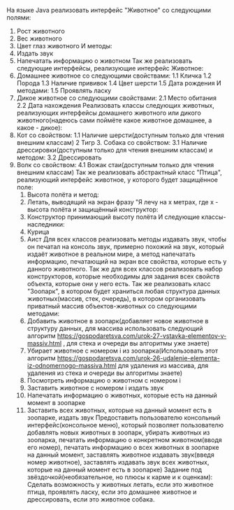 На языке Java реализовать интерфейс "Животное" со следующими полями:
1. Рост животного
2. Вес животного
3. Цвет глаз животного
И методы:
1. Издать звук
2. Напечатать информацию о животном
Так же реализовать следующие интерфейсы, реализующие интерфейс Животное:
1. Домашнее животное со следующими свойствами:
    1.1 Кличка
    1.2 Порода
    1.3 Наличие прививок
    1.4 Цвет шерсти
    1.5 Дата рождения
И методами:
    1.5 Проявлять ласку
2. Дикое животное со следующими свойствами:
    2.1 Место обитания
    2.2 Дата нахождения
Реализовать классы следующих животных, реализующих интерфейсы домашнего животного или дикого животного(надеюсь сами поймёте какое животное домашнее, а какое - дикое):
1. Кот со свойством:
    1.1 Наличие шерсти(доступным только для чтения внешним классам)
2 Тигр
   3. Собака со свойством:
   3.1 Наличие дрессировки(доступным только для чтения внешним классам)
   и методом:
   3.2 Дрессировать
4. Волк со свойством:
4.1 Вожак стаи(доступным только для чтения внешним классам)
Так же реализовать абстрактный класс "Птица", реализующий интерфейс животное, у которого будет защищённое поле:
    1. Высота полёта
и метод:
    2. Летать, выводящий на экран фразу "Я лечу на x метрах, где x - высота полёта
и защищённый конструктор:
    3. Конструктор принимающий высоту полёта
И следующие классы-наследники:
    1. Курица
    2. Аист
Для всех классов реализовать методы издавать звук, чтобы он печатал на консоль звук, примерно похожий на звук, 
который издаёт животное в реальном мире, а метод напечатать информацию, печатающий на экран все свойства, 
которые есть у данного животного. Так же для всех классов реализовать набор конструкторов, которые необходимы 
для задания всех свойств объекта, которые они у него есть.
Так же реализовать класс "Зоопарк", в котором будет храниться любая структура данных животных(массив, стек, очередь), 
в котором организовать приватный массив объектов-животных со следующими методами:
   1. Добавить животное в зоопарк(добавляет новое животное в структуру данных, для массива использовать следующий 
алгоритм https://gospodaretsva.com/urok-27-vstavka-elementov-v-massiv.html , для стека и очереди вы алгоритмы уже знаете)
   2. Убирает животное с номером i из зоопарка(Использовать этот алгоритм 
https://gospodaretsva.com/urok-26-udalenie-elementa-iz-odnomernogo-massiva.html для удаления из массива, для удаления 
из стека и очереди вы алгоритмы знаете)
   3. Посмотреть информацию о животном с номером i
   4. Заставить животное с номером i издать звук
   5. Напечатать информацию о животных, которые есть на данный момент в зоопарке
   6. Заставить всех животных, которые на данный момент есть в зоопарке, издать звук
Предоставить пользователю консольный интерфейс(консольное меню), который позволяет пользователю добавлять новых животных 
в зоопарк, убирать животных из зоопарка, печатать информацию о конкретном животном(вводя его номер), печатать информацию 
о всех животных в зоопарке на данный момент, заставлять животное издавать звук(введя номер животное), заставлять 
издавать звук всех животных, которые на данный момент есть в зоопарке)
Задание под звёздочкой(необязательное, но плюсы к карме и к оценкам): Сделать возможность у животных летать, если это 
животное птица, проявлять ласку, если это домашнее животное и дрессировать, если это животное собака.